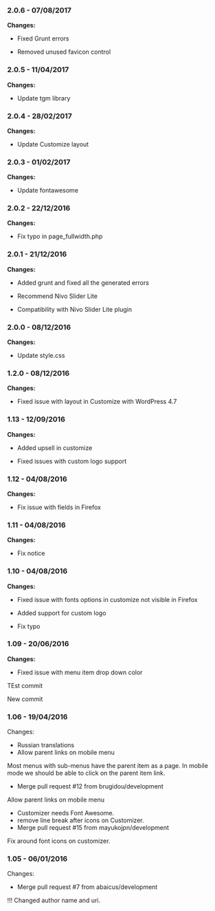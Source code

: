 
### 2.0.6 - 07/08/2017

**Changes:** 

- Fixed Grunt errors

- Removed unused favicon control

### 2.0.5 - 11/04/2017

**Changes:** 

- Update tgm library


### 2.0.4 - 28/02/2017

**Changes:** 

- Update Customize layout


### 2.0.3 - 01/02/2017

**Changes:** 

- Update fontawesome


### 2.0.2 - 22/12/2016

**Changes:** 

- Fix typo in page_fullwidth.php


### 2.0.1 - 21/12/2016

**Changes:** 

- Added grunt and fixed all the generated errors

- Recommend Nivo Slider Lite

- Compatibility with Nivo Slider Lite plugin


### 2.0.0 - 08/12/2016

**Changes:** 

- Update style.css


### 1.2.0 - 08/12/2016

**Changes:** 

- Fixed issue with layout in Customize with WordPress 4.7


### 1.13 - 12/09/2016

**Changes:** 

- Added upsell in customize

- Fixed issues with custom logo support


### 1.12 - 04/08/2016

**Changes:** 

- Fix issue with fields in Firefox


### 1.11 - 04/08/2016

**Changes:** 

- Fix notice


### 1.10 - 04/08/2016

**Changes:** 

- Fixed issue with fonts options in customize not visible in Firefox

- Added support for custom logo

- Fix typo


### 1.09 - 20/06/2016

**Changes:** 

- Fixed issue with menu item drop down color

TEst commit 

 New commit 

### 1.06 - 19/04/2016

 Changes: 


 * Russian translations
 * Allow parent links on mobile menu

Most menus with sub-menus have the parent item as a page. In mobile
mode we should be able to click on the parent item link.
 * Merge pull request #12 from brugidou/development

Allow parent links on mobile menu
 * Customizer needs Font Awesome.
 * remove line break after icons on Customizer.
 * Merge pull request #15 from mayukojpn/development

Fix around font icons on customizer.


### 1.05 - 06/01/2016

 Changes: 


 * Merge pull request #7 from abaicus/development

!!! Changed author name and uri.
